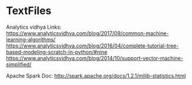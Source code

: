 # TextFiles

Analytics vidhya Links:
https://www.analyticsvidhya.com/blog/2017/09/common-machine-learning-algorithms/
https://www.analyticsvidhya.com/blog/2016/04/complete-tutorial-tree-based-modeling-scratch-in-python/#nine
https://www.analyticsvidhya.com/blog/2014/10/support-vector-machine-simplified/


Apache Spark Doc:
http://spark.apache.org/docs/1.2.1/mllib-statistics.html
